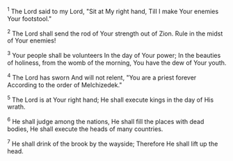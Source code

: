 <sup>1</sup> 
The Lord said to my Lord, "Sit at My right hand, Till I make Your enemies Your footstool." 

<sup>2</sup> 
The Lord shall send the rod of Your strength out of Zion. Rule in the midst of Your enemies! 

<sup>3</sup> 
Your people shall be volunteers In the day of Your power; In the beauties of holiness, from the womb of the morning, You have the dew of Your youth. 

<sup>4</sup> 
The Lord has sworn And will not relent, "You are a priest forever According to the order of Melchizedek." 

<sup>5</sup> 
The Lord is at Your right hand; He shall execute kings in the day of His wrath. 

<sup>6</sup> 
He shall judge among the nations, He shall fill the places with dead bodies, He shall execute the heads of many countries. 

<sup>7</sup> 
He shall drink of the brook by the wayside; Therefore He shall lift up the head.